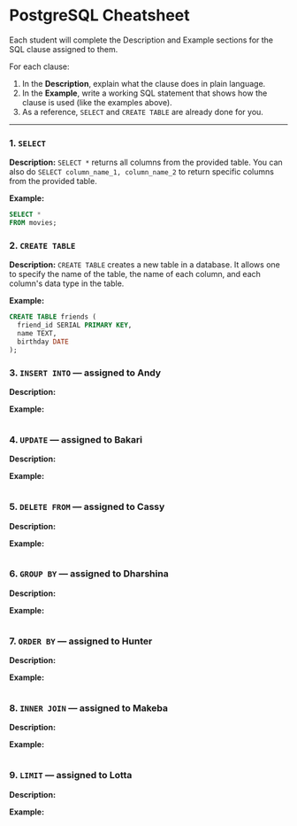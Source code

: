# PostgreSQL Cheatsheet

Each student will complete the Description and Example sections for the SQL clause assigned to them.

For each clause:

1. In the **Description**, explain what the clause does in plain language.
2. In the **Example**, write a working SQL statement that shows how the clause is used (like the examples above).
3. As a reference, `SELECT` and `CREATE TABLE` are already done for you. 
   

--------

### 1. `SELECT` 

**Description:** `SELECT *` returns all columns from the provided table. You can also do `SELECT column_name_1, column_name_2` to return specific columns from the provided table. 

**Example:**
```sql
SELECT *
FROM movies;
```

### 2. `CREATE TABLE` 

**Description:** `CREATE TABLE` creates a new table in a database. It allows one to specify the name of the table, the name of each column, and each column's data type in the table.

**Example:**
```sql
CREATE TABLE friends (
  friend_id SERIAL PRIMARY KEY,
  name TEXT,
  birthday DATE
);
```

### 3. `INSERT INTO` — assigned to Andy 

**Description:**

**Example:**
```sql

```

### 4. `UPDATE` — assigned to Bakari

**Description:**

**Example:**
```sql

```

### 5. `DELETE FROM` — assigned to Cassy

**Description:**

**Example:**
```sql

```

### 6. `GROUP BY` — assigned to Dharshina

**Description:**

**Example:**
```sql

```

### 7. `ORDER BY` — assigned to Hunter

**Description:**

**Example:**
```sql

```

### 8. `INNER JOIN` — assigned to Makeba

**Description:**

**Example:**
```sql

```

### 9. `LIMIT` — assigned to Lotta

**Description:**

**Example:**
```sql

```
